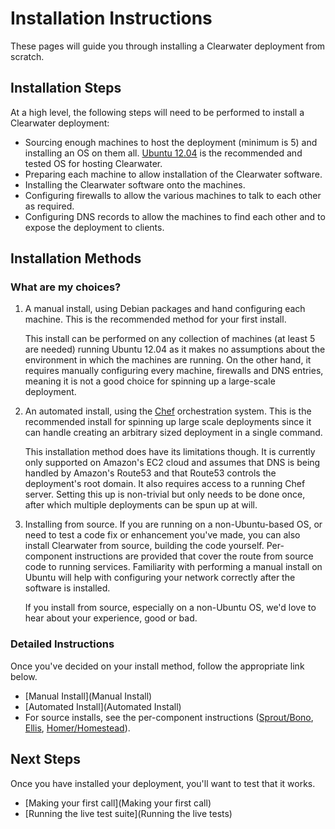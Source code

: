 # Installation Instructions

These pages will guide you through installing a Clearwater deployment from scratch.

## Installation Steps

At a high level, the following steps will need to be performed to install a Clearwater deployment:

* Sourcing enough machines to host the deployment (minimum is 5) and installing an OS on them all.  [Ubuntu 12.04](http://releases.ubuntu.com/precise/) is the recommended and tested OS for hosting Clearwater.
* Preparing each machine to allow installation of the Clearwater software.
* Installing the Clearwater software onto the machines.
* Configuring firewalls to allow the various machines to talk to each other as required.
* Configuring DNS records to allow the machines to find each other and to expose the deployment to clients.

## Installation Methods

### What are my choices?

1. A manual install, using Debian packages and hand configuring each machine.  This is the recommended method for your first install.

   This install can be performed on any collection of machines (at least 5 are needed) running Ubuntu 12.04 as it makes no assumptions about the environment in which the machines are running.  On the other hand, it requires manually configuring every machine, firewalls and DNS entries, meaning it is not a good choice for spinning up a large-scale deployment.

2. An automated install, using the [Chef](http://www.opscode.com/chef/) orchestration system.  This is the recommended install for spinning up large scale deployments since it can handle creating an arbitrary sized deployment in a single command.

   This installation method does have its limitations though.  It is currently only supported on Amazon's EC2 cloud and assumes that DNS is being handled by Amazon's Route53 and that Route53 controls the deployment's root domain.  It also requires access to a running Chef server.  Setting this up is non-trivial but only needs to be done once, after which multiple deployments can be spun up at will.

3. Installing from source.  If you are running on a non-Ubuntu-based OS, or need to test a code fix or enhancement you've made, you can also install Clearwater from source, building the code yourself.  Per-component instructions are provided that cover the route from source code to running services.  Familiarity with performing a manual install on Ubuntu will help with configuring your network correctly after the software is installed.

   If you install from source, especially on a non-Ubuntu OS, we'd love to hear about your experience, good or bad.

### Detailed Instructions

Once you've decided on your install method, follow the appropriate link below.

* [Manual Install](Manual Install)
* [Automated Install](Automated Install)
* For source installs, see the per-component instructions ([Sprout/Bono](), [Ellis](), [Homer/Homestead]()).

## Next Steps

Once you have installed your deployment, you'll want to test that it works.

* [Making your first call](Making your first call)
* [Running the live test suite](Running the live tests)
